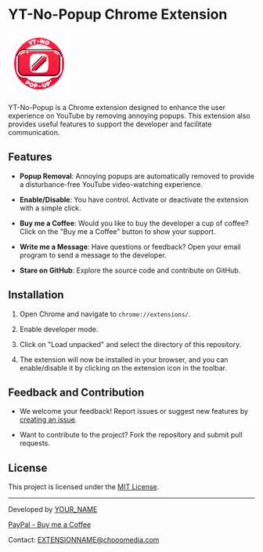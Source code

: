 # YT-No-Popup Chrome Extension

![YT-No-Popup Logo](icon128.png)

YT-No-Popup is a Chrome extension designed to enhance the user experience on YouTube by removing annoying <tp-yt-paper-dialog> popups. This extension also provides useful features to support the developer and facilitate communication.

## Features

- **Popup Removal**: Annoying popups are automatically removed to provide a disturbance-free YouTube video-watching experience.

- **Enable/Disable**: You have control. Activate or deactivate the extension with a simple click.

- **Buy me a Coffee**: Would you like to buy the developer a cup of coffee? Click on the "Buy me a Coffee" button to show your support.

- **Write me a Message**: Have questions or feedback? Open your email program to send a message to the developer.

- **Stare on GitHub**: Explore the source code and contribute on GitHub.

## Installation

1. Open Chrome and navigate to `chrome://extensions/`.

2. Enable developer mode.

3. Click on "Load unpacked" and select the directory of this repository.

4. The extension will now be installed in your browser, and you can enable/disable it by clicking on the extension icon in the toolbar.

## Feedback and Contribution

- We welcome your feedback! Report issues or suggest new features by [creating an issue](https://github.com/YOUR_GITHUB_USERNAME/YT-No-Popup/issues).

- Want to contribute to the project? Fork the repository and submit pull requests.

## License

This project is licensed under the [MIT License](LICENSE).

---

Developed by [YOUR_NAME](https://github.com/YOUR_GITHUB_USERNAME)

[PayPal - Buy me a Coffee](https://paypal.me/YOUR_PAYPAL_LINK)

Contact: EXTENSIONNAME@chooomedia.com
